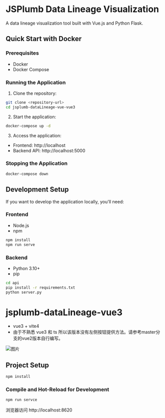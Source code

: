 # JSPlumb Data Lineage Visualization

A data lineage visualization tool built with Vue.js and Python Flask.

## Quick Start with Docker

### Prerequisites
- Docker
- Docker Compose

### Running the Application

1. Clone the repository:
```bash
git clone <repository-url>
cd jsplumb-dataLineage-vue-vue3
```

2. Start the application:
```bash
docker-compose up -d
```

3. Access the application:
- Frontend: http://localhost
- Backend API: http://localhost:5000

### Stopping the Application
```bash
docker-compose down
```

## Development Setup

If you want to develop the application locally, you'll need:

### Frontend
- Node.js
- npm

```bash
npm install
npm run serve
```

### Backend
- Python 3.10+
- pip

```bash
cd api
pip install -r requirements.txt
python server.py
```

# jsplumb-dataLineage-vue3

- vue3 + vite4 
- 由于不熟悉 vue3 和 ts 所以该版本没有左侧按钮提供方法。请参考master分支的vue2版本自行编写。

![图片](https://github.com/mizuhokaga/jsplumb-dataLineage-vue/blob/vue3/src/assets/sample.png)

## Project Setup

```sh
npm install
```

### Compile and Hot-Reload for Development

```sh
npm run servce
```

浏览器访问 http://localhost:8620
